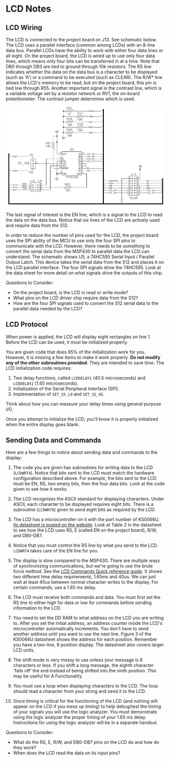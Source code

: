 # LCD Notes

## LCD Wiring

The LCD is connected to the project board on J13. See schematic below. The LCD uses a parallel interface (common among LCDs) with an 8-line data bus. Parallel LCDs have the ability to work with either four data lines or all eight. On the project board, the LCD is wired up to use only four data lines, which means only four bits can be transferred in at a time. Note that DB0 through DB3 are tied to ground through 10k resistors. The RS line indicates whether the data on the data bus is a character to be displayed (such as 'A') or a command to be executed (such as CLEAR). The R/W* line allows the LCD's memory to be read, but on the project board, this pin is tied low through R55. Another important signal is the contrast line, which is a variable voltage set by a resistor network or RV1, the on-board potentiometer. The contrast jumper determines which is used.

![LCD Schematic](lcd_schematic.jpg)

The last signal of interest is the EN line, which is a signal to the LCD to read the data on the data bus. Notice that six lines of the LCD are actively used and require data from the S12.

In order to reduce the number of pins used for the LCD, the project board uses the SPI ability of the MCU to use only the four SPI pins to communicate with the LCD. However, there needs to be something to convert the serial data from the MSP430 to parallel data the LCD can understand. The schematic shows U5, a 74HC595 Serial Input / Parallel Output Latch. This device takes the serial data from the S12 and places it on the LCD parallel interface. The four SPI signals drive the 74HC595. Look at the data sheet for more detail on what signals drive the outputs of this chip.

Questions to Consider:

- On the project board, is the LCD in read or write mode?
- What pins on the LCD driver chip require data from the S12?
- How are the four SPI signals used to convert the S12 serial data to the parallel data needed by the LCD?

## LCD Protocol

When power is applied, the LCD will display eight rectangles on line 1.  Before the LCD can be used, it must be initialized properly.

You are given code that does 95% of the initialization work for you. However, it is missing a few items to make it work properly. **Do not modify any of the other subroutines provided**. They are intended to save time. The LCD initialization code requires:

1. Two delay functions, called `LCDDELAY1` (40.5 microseconds) and `LCDDELAY2` (1.65 microseconds).
2. Initialization of the Serial Peripheral Interface (SPI).
3. Implementation of `SET_SS_LO` and `SET_SS_HI`.

Think about how you can measure your delay times using general purpose I/O.

Once you attempt to initialize the LCD, you'll know it is properly initialized when the entire display goes blank.

## Sending Data and Commands

Here are a few things to notice about sending data and commands to the display:

1. The code you are given has subroutines for writing data to the LCD (`LCDWRT4`). Notice that bits sent to the LCD must match the hardware configuration described above. For example, the bits sent to the LCD must be EN, RS, two empty bits, then the four data bits. Look at the code given to see how it works.

2. The LCD recognizes the ASCII standard for displaying characters. Under ASCII, each character to be displayed requires eight bits. There is a subroutine (`LCDWRT8`) given to send eight bits as required by the LCD.

3. The LCD has a microcontroller on it with the part number of KS0066U. [Its datasheet is posted on the website](/datasheets/). Look at Table 2 in the datasheet to see how the LCD uses RS, E (called EN on the project board), R/W, and DB0-DB7.

4. Notice that you must control the RS line by what you send to the LCD. `LCDWRT4` takes care of the EN line for you.

5. The display is slow compared to the MSP430.  There are multiple ways of synchronizing communications, but we're going to use the brute force method.  See the [LCD Commands Quick reference guide](/datasheets/). It shows two different time delay requirements, 1.65ms and 40us. We can just wait at least 40us between normal character writes to the display.  For certain commands, use a 1.65 ms delay.

6. The LCD must receive both commands and data.  You must first set the RS line to either high for data or low for commands before sending information to the LCD.

7. You need to set the DD RAM to what address on the LCD you are writing to.  After you set the initial address, an address counter inside the LCD's microcontroller automatically increments.  You don't have to send another address until you want to use the next line.  Figure 3 of the KS0066U datasheet shows the address for each position. Remember you have a two-line, 8 position display. The datasheet also covers larger LCD units.

8. The shift mode is very messy to use unless your message is 8 characters or less.  If you shift a long message, the eighth character 'falls off' the end instead of being shifted into the ninth position.  This may be useful for A Functionality. 

9. You must use a loop when displaying characters to the LCD.  The loop should read a character from your string and send it to the LCD.

10. Since timing is critical for the functioning of the LCD (and nothing will appear on the LCD if you mess up timing) to help debug/test the timing of your signals you will use the logic analyzer.  You must demonstrate using the logic analyzer the proper timing of your 1.65 ms delay. Instructions for using the logic analyzer will be in a separate handout.

Questions to Consider:

- What do the RS, E, R/W, and DB0-DB7 pins on the LCD do and how do they work?
- When does the LCD read the data on its input pins?
